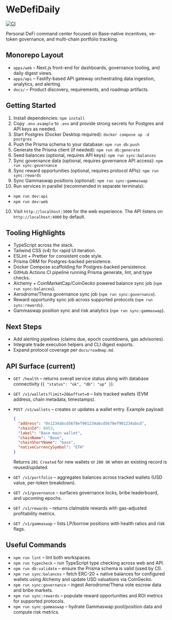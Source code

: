 # WeDefiDaily

[![CI](https://github.com/cjnemes/WeDefiDaily/actions/workflows/ci.yml/badge.svg)](https://github.com/cjnemes/WeDefiDaily/actions/workflows/ci.yml)

Personal DeFi command center focused on Base-native incentives, ve-token governance, and multi-chain portfolio tracking.

## Monorepo Layout
- `apps/web` – Next.js front-end for dashboards, governance tooling, and daily digest views.
- `apps/api` – Fastify-based API gateway orchestrating data ingestion, analytics, and alerting.
- `docs/` – Product discovery, requirements, and roadmap artifacts.

## Getting Started
1. Install dependencies: `npm install`
2. Copy `.env.example` to `.env` and provide strong secrets for Postgres and API keys as needed.
3. Start Postgres (Docker Desktop required): `docker compose up -d postgres`
4. Push the Prisma schema to your database: `npm run db:push`
5. Generate the Prisma client (if needed): `npm run db:generate`
6. Seed balances (optional, requires API keys): `npm run sync:balances`
7. Sync governance data (optional, requires governance API access): `npm run sync:governance`
8. Sync reward opportunities (optional, requires protocol APIs): `npm run sync:rewards`
9. Sync Gammaswap positions (optional): `npm run sync:gammaswap`
10. Run services in parallel (recommended in separate terminals):
   - `npm run dev:api`
   - `npm run dev:web`
10. Visit `http://localhost:3000` for the web experience. The API listens on `http://localhost:4000` by default.

## Tooling Highlights
- TypeScript across the stack.
- Tailwind CSS (v4) for rapid UI iteration.
- ESLint + Prettier for consistent code style.
- Prisma ORM for Postgres-backed persistence.
- Docker Compose scaffolding for Postgres-backed persistence.
- GitHub Actions CI pipeline running Prisma generate, lint, and type checks.
- Alchemy + CoinMarketCap/CoinGecko powered balance sync job (`npm run sync:balances`).
- Aerodrome/Thena governance sync job (`npm run sync:governance`).
- Reward opportunity sync job across supported protocols (`npm run sync:rewards`).
- Gammaswap position sync and risk analytics (`npm run sync:gammaswap`).

## Next Steps
- Add alerting pipelines (claims due, epoch countdowns, gas advisories).
- Integrate trade execution helpers and CLI digest exports.
- Expand protocol coverage per `docs/roadmap.md`.

## API Surface (current)

- `GET /health` – returns overall service status along with database connectivity (`{ "status": "ok", "db": "up" }`).
- `GET /v1/wallets?limit=20&offset=0` – lists tracked wallets (EVM address, chain metadata, timestamps).
- `POST /v1/wallets` – creates or updates a wallet entry. Example payload:

  ```json
  {
    "address": "0x1234abcd5678ef901234abcd5678ef901234abcd",
    "chainId": 8453,
    "label": "Base main wallet",
    "chainName": "Base",
    "chainShortName": "base",
    "nativeCurrencySymbol": "ETH"
  }
  ```

  Returns `201 Created` for new wallets or `200 OK` when an existing record is reused/updated.
- `GET /v1/portfolio` – aggregates balances across tracked wallets (USD value, per-token breakdown).
- `GET /v1/governance` – surfaces governance locks, bribe leaderboard, and upcoming epochs.
- `GET /v1/rewards` – returns claimable rewards with gas-adjusted profitability metrics.
- `GET /v1/gammaswap` – lists LP/borrow positions with health ratios and risk flags.

## Useful Commands

- `npm run lint` – lint both workspaces.
- `npm run typecheck` – run TypeScript type checking across web and API.
- `npm run db:validate` – ensure the Prisma schema is valid (used by CI).
- `npm run sync:balances` – fetch ERC-20 + native balances for configured wallets using Alchemy and update USD valuations via CoinGecko.
- `npm run sync:governance` – ingest Aerodrome/Thena vote escrow data and bribe markets.
- `npm run sync:rewards` – populate reward opportunities and ROI metrics for supported protocols.
- `npm run sync:gammaswap` – hydrate Gammaswap pool/position data and compute risk metrics.

